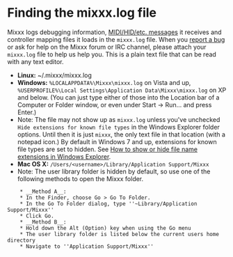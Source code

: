# Finding the mixxx.log file

Mixxx logs debugging information, [MIDI/HID/etc.
messages](command_line_options) it receives and controller mapping files
it loads in the `mixxx.log` file. When you [report a
bug](reporting%20bugs) or ask for help on the Mixxx forum or IRC
channel, please attach your `mixxx.log` file to help us help you. This
is a plain text file that can be read with any text editor.

  - **Linux:** \~/.mixxx/mixxx.log
  - **Windows:** `%LOCALAPPDATA%\Mixxx\mixxx.log` on Vista and up,
    `%USERPROFILE%\Local Settings\Application Data\Mixxx\mixxx.log` on
    XP and below. (You can just type either of those into the Location
    bar of a Computer or Folder window, or even under Start -\> Run...
    and press Enter.)
  - Note: The file may not show up as `mixxx.log` unless you've
    unchecked `Hide extensions for known file types` in the Windows
    Explorer folder options. Until then it is just `mixxx`, the only
    text file in that location (with a notepad icon.) By default in
    Windows 7 and up, extensions for known file types are set to hidden.
    See [How to show or hide file name extensions in Windows
    Explorer](http://support.microsoft.com/kb/865219).
  - **Mac OS X:** `/Users/<username>/Library/Application Support/Mixxx`
  - Note: The user library folder is hidden by default, so use one of
    the following methods to open the Mixxx folder.

<!-- end list -->

``` 
    * __Method A__:
    * In the Finder, choose Go > Go To Folder.
    * In the Go To Folder dialog, type ''~Library/Application Support/Mixxx''
    * Click Go.
    * __Method B__:
    * Hold down the Alt (Option) key when using the Go menu
    * The user library folder is listed below the current users home directory
    * Navigate to ''Application Support/Mixxx''
```
